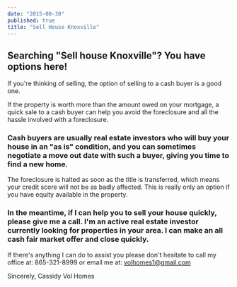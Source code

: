 ```yaml
---
date: "2015-08-30"
published: true
title: "Sell House Knoxville"
---
```


## Searching "Sell house Knoxville"? You have options here!

If you're thinking of selling, the option of selling to a cash buyer is a good one.  

If the property is worth more than the amount owed on your mortgage, a quick sale to a cash buyer can help you avoid the foreclosure and all the hassle involved with a foreclosure. 

### Cash buyers are usually real estate investors who will buy your house in an "as is" condition, and you can sometimes negotiate a move out date with such a buyer, giving you time to find a new home.

The foreclosure is halted as soon as the title is transferred, which means your credit score will not be as badly affected. This is really only an option if you have equity available in the property.

### In the meantime, if I can help you to sell your house quickly, please give me a call. I'm an active real estate investor currently looking for properties in your area.  I can make an all cash fair market offer and close quickly.

If there's anything I can do to assist you please don't hesitate to call my office at: 865-321-8999 or email me at: volhomes1@gmail.com

Sincerely,
Cassidy
Vol Homes
